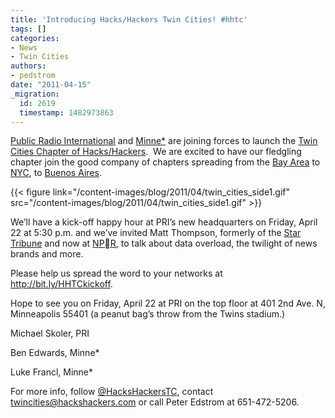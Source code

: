 ```yaml
---
title: 'Introducing Hacks/Hackers Twin Cities! #hhtc'
tags: []
categories:
- News
- Twin Cities
authors:
- pedstrom
date: "2011-04-15"
_migration:
  id: 2619
  timestamp: 1482973863
---
```


[Public Radio International][1] and [Minne*][2] are joining forces to launch the [Twin Cities Chapter of Hacks/Hackers][3].  We are excited to have our fledgling chapter join the good company of chapters spreading from the [Bay Area][4] to [NYC][5], to [Buenos Aires][6].

{{< figure link="/content-images/blog/2011/04/twin\_cities\_side1.gif" src="/content-images/blog/2011/04/twin\_cities\_side1.gif" >}}

We’ll have a kick-off happy hour at PRI’s new headquarters on Friday, April 22 at 5:30 p.m. and we’ve invited Matt Thompson, formerly of the [Star Tribune][7] and now at [NPR][8], to talk about data overload, the twilight of news brands and more.

Please help us spread the word to your networks at <http://bit.ly/HHTCkickoff>.

Hope to see you on Friday, April 22 at PRI on the top floor at 401 2nd Ave. N, Minneapolis 55401 (a peanut bag’s throw from the Twins stadium.)

Michael Skoler, PRI

Ben Edwards, Minne*

Luke Francl, Minne*

For more info, follow [@HacksHackersTC][9], contact <twincities@hackshackers.com> or call Peter Edstrom at 651-472-5206.

 [1]: http://www.pri.org
 [2]: http://minnestar.org/
 [3]: http://www.meetup.com/Hacks-Hackers-Twin-Cities/
 [4]: http://meetupbayarea.hackshackers.com
 [5]: http://meetupnyc.hackshackers.com
 [6]: http://meetupba.hackshackers.com
 [7]: http://www.startribune.com/
 [8]: http://www.npr.org
 [9]: http://twitter.com/#!/hackshackerstc